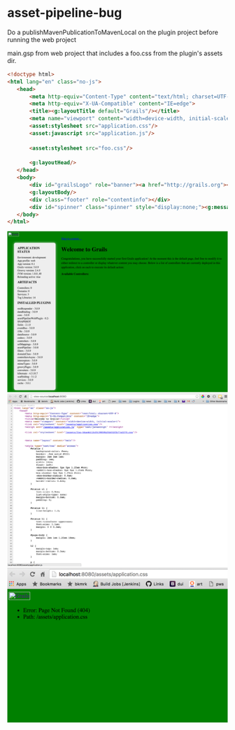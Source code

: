 # asset-pipeline-bug

Do a publishMavenPublicationToMavenLocal on the plugin project before running the web project


main.gsp from web project that includes a foo.css from the plugin's assets dir.

```html
<!doctype html>
<html lang="en" class="no-js">
   <head>
       <meta http-equiv="Content-Type" content="text/html; charset=UTF-8">
       <meta http-equiv="X-UA-Compatible" content="IE=edge">
       <title><g:layoutTitle default="Grails"/></title>
       <meta name="viewport" content="width=device-width, initial-scale=1">
       <asset:stylesheet src="application.css"/>
       <asset:javascript src="application.js"/>

       <asset:stylesheet src="foo.css"/>

       <g:layoutHead/>
   </head>
   <body>
       <div id="grailsLogo" role="banner"><a href="http://grails.org"><asset:image src="grails_logo.png" alt="Grails"/></a></div>
       <g:layoutBody/>
       <div class="footer" role="contentinfo"></div>
       <div id="spinner" class="spinner" style="display:none;"><g:message code="spinner.alt" default="Loading&hellip;"/></div>
   </body>
</html>
```


![Screen 1](https://raw.githubusercontent.com/Grails-Plugin-Consortium/asset-pipeline-bug/master/ss1.png)
<br />
![Screen 1](https://raw.githubusercontent.com/Grails-Plugin-Consortium/asset-pipeline-bug/master/ss2.png)
<br />
![Screen 1](https://raw.githubusercontent.com/Grails-Plugin-Consortium/asset-pipeline-bug/master/ss3.png)